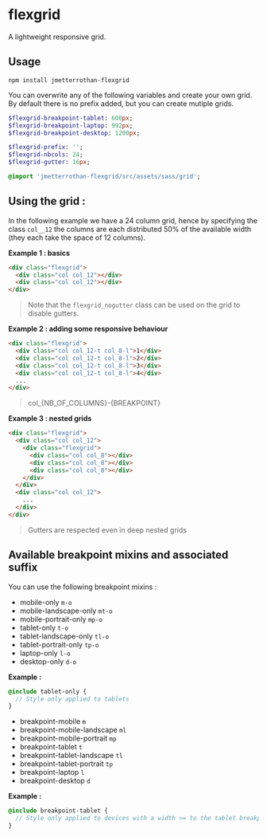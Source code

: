 # flexgrid
A lightweight responsive grid.

## Usage

```
npm install jmetterrothan-flexgrid
```

You can overwrite any of the following variables and create your own grid.
By default there is no prefix added, but you can create mutiple grids.

```sass
$flexgrid-breakpoint-tablet: 600px;
$flexgrid-breakpoint-laptop: 992px;
$flexgrid-breakpoint-desktop: 1200px;

$flexgrid-prefix: '';
$flexgrid-nbcols: 24;
$flexgrid-gutter: 16px;

@import 'jmetterrothan-flexgrid/src/assets/sass/grid';
```

## Using the grid :

In the following example we have a 24 column grid, hence by specifying the class `col__12` the columns are each distributed 50% of the available width (they each take the space of 12 columns).

**Example 1 : basics**
```html
<div class="flexgrid">
  <div class="col col_12"></div>
  <div class="col col_12"></div>
</div>
 ```
  
 > Note that the `flexgrid_nogutter` class can be used on the grid to disable gutters.

**Example 2 : adding some responsive behaviour**

```html
<div class="flexgrid">
  <div class="col col_12-t col_8-l">1</div>
  <div class="col col_12-t col_8-l">2</div>
  <div class="col col_12-t col_8-l">3</div>
  <div class="col col_12-t col_8-l">4</div>
  ...
</div>
 ```

> col_{NB_OF_COLUMNS}-{BREAKPOINT}

**Example 3 : nested grids**

```html
<div class="flexgrid">
  <div class="col col_12">
    <div class="flexgrid">
      <div class="col col_8"></div>
      <div class="col col_8"></div>
      <div class="col col_8"></div>
    </div>
  </div>
  <div class="col col_12">
    ...
  </div>
</div>
 ```
 > Gutters are respected even in deep nested grids

## Available breakpoint mixins and associated suffix

You can use the following breakpoint mixins :

- mobile-only `m-o`
- mobile-landscape-only `mt-o`
- mobile-portrait-only `mp-o`
- tablet-only `t-o`
- tablet-landscape-only `tl-o`
- tablet-portrait-only `tp-o`
- laptop-only `l-o`
- desktop-only `d-o`

**Example :**
```sass
@include tablet-only {
  // Style only applied to tablets
}
```

- breakpoint-mobile `m`
- breakpoint-mobile-landscape `ml`
- breakpoint-mobile-portrait `mp`
- breakpoint-tablet `t`
- breakpoint-tablet-landscape `tl`
- breakpoint-tablet-portrait `tp`
- breakpoint-laptop `l`
- breakpoint-desktop `d`

**Example :**
```sass
@include breakpoint-tablet {
  // Style only applied to devices with a width >= to the tablet breakpoint
}
```
